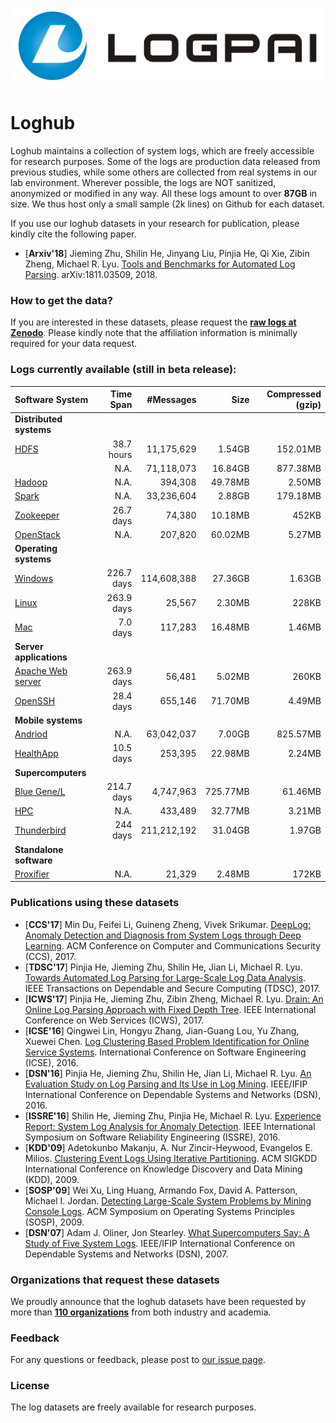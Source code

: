 <p align="center"> <a href="https://github.com/logpai"> <img src="https://github.com/logpai/logpai.github.io/blob/master/img/logpai_logo.jpg" width="500" height="125"/>  </a>
</p>

# Loghub
Loghub maintains a collection of system logs, which are freely accessible for research purposes. Some of the logs are production data released from previous studies, while some others are collected from real systems in our lab environment. Wherever possible, the logs are NOT sanitized, anonymized or modified in any way. All these logs amount to over **87GB** in size. We thus host only a small sample (2k lines) on Github for each dataset. 

If you use our loghub datasets in your research for publication, please kindly cite the following paper.
+ [**Arxiv'18**] Jieming Zhu, Shilin He, Jinyang Liu, Pinjia He, Qi Xie, Zibin Zheng, Michael R. Lyu. [Tools and Benchmarks for Automated Log Parsing](https://arxiv.org/pdf/1811.03509.pdf). arXiv:1811.03509, 2018.

### How to get the data? 
If you are interested in these datasets, please request the **[raw logs at Zenodo](https://doi.org/10.5281/zenodo.1144100)**. Please kindly note that the affiliation information is minimally required for your data request. 


### Logs currently available (still in beta release):

| Software System               | Time Span  |  #Messages  |   Size   | Compressed (gzip) |        
| :---------------------------- | --------: | ---------: | ------: | ------------------: | 
| **Distributed systems**       |            |             |          |                      |                                          
| [HDFS](./HDFS)                | 38.7 hours | 11,175,629  |  1.54GB  |       152.01MB       |                                          
|                               |    N.A.    | 71,118,073  | 16.84GB  |       877.38MB       |                                          
| [Hadoop](./Hadoop)            |    N.A.    |   394,308   | 49.78MB  |        2.50MB        |                                          
| [Spark](./Spark)              |    N.A.    | 33,236,604  |  2.88GB  |       179.18MB       |                                          
| [Zookeeper](./Zookeeper)      | 26.7 days  |   74,380    | 10.18MB  |        452KB         |                                          
| [OpenStack](./OpenStack)      |    N.A.    |   207,820   | 60.02MB  |        5.27MB        | 
| **Operating systems**         |            |             |          |                      |                                          
| [Windows](./Windows)          | 226.7 days | 114,608,388 | 27.36GB  |        1.63GB        |                                          
| [Linux](./Linux)              | 263.9 days |   25,567    |  2.30MB  |        228KB         |                                          
| [Mac](./Mac)                  |  7.0 days  |   117,283   | 16.48MB  |        1.46MB        |                                          
| **Server applications**       |            |             |          |                      |                                          
| [Apache Web server](./Apache) | 263.9 days |   56,481    |  5.02MB  |        260KB         |                                          
| [OpenSSH](./OpenSSH)          | 28.4 days  |   655,146   | 71.70MB  |        4.49MB        |                                          
| **Mobile systems**            |            |             |          |                      |                                          
| [Andriod](./Andriod)          |    N.A.    | 63,042,037  |  7.00GB  |       825.57MB       |                                          
| [HealthApp](./HealthApp)      | 10.5 days  |   253,395   | 22.98MB  |        2.24MB        |                                          
| **Supercomputers**            |            |             |          |                      |                                          
| [Blue Gene/L](./BGL)          | 214.7 days |  4,747,963  | 725.77MB |       61.46MB        | 
| [HPC](./HPC)                  |    N.A.    |   433,489   | 32.77MB  |        3.21MB        |                                          
| [Thunderbird](./Thunderbird)  |  244 days  | 211,212,192 | 31.04GB  |        1.97GB        |                                          
| **Standalone software**       |            |             |          |                      |                                          
| [Proxifier](./Proxifier)      |    N.A.    |   21,329    |  2.48MB  |        172KB         |                                          

 
### Publications using these datasets
+ [**CCS'17**] Min Du, Feifei Li, Guineng Zheng, Vivek Srikumar. [DeepLog: Anomaly Detection and Diagnosis from System Logs through Deep Learning](https://acmccs.github.io/papers/p1285-duA.pdf). ACM Conference on Computer and Communications Security (CCS), 2017.
+ [**TDSC'17**] Pinjia He, Jieming Zhu, Shilin He, Jian Li, Michael R. Lyu. [Towards Automated Log Parsing for Large-Scale Log Data Analysis](http://jiemingzhu.github.io/pub/pjhe_tdsc2017.pdf). IEEE Transactions on Dependable and Secure Computing (TDSC), 2017.
+ [**ICWS'17**] Pinjia He, Jieming Zhu, Zibin Zheng, Michael R. Lyu. [Drain: An Online Log Parsing Approach with Fixed Depth Tree](http://jiemingzhu.github.io/pub/pjhe_icws2017.pdf). IEEE International Conference on Web Services (ICWS), 2017.
+ [**ICSE'16**] Qingwei Lin, Hongyu Zhang, Jian-Guang Lou, Yu Zhang, Xuewei Chen. [Log Clustering Based Problem Identification for Online Service Systems](http://ieeexplore.ieee.org/document/7883294/). International Conference on Software Engineering (ICSE), 2016.
+ [**DSN'16**] Pinjia He, Jieming Zhu, Shilin He, Jian Li, Michael R. Lyu. [An Evaluation Study on Log Parsing and Its Use in Log Mining](http://jiemingzhu.github.io/pub/pjhe_dsn2016.pdf). IEEE/IFIP International Conference on Dependable Systems and Networks (DSN), 2016.
+ [**ISSRE'16**] Shilin He, Jieming Zhu, Pinjia He, Michael R. Lyu. [Experience Report: System Log Analysis for Anomaly Detection](http://jiemingzhu.github.io/pub/slhe_issre2016.pdf). IEEE International Symposium on Software Reliability Engineering (ISSRE), 2016.
+ [**KDD'09**] Adetokunbo Makanju, A. Nur Zincir-Heywood, Evangelos E. Milios. [Clustering Event Logs Using Iterative Partitioning](http://citeseerx.ist.psu.edu/viewdoc/download?doi=10.1.1.503.7668&rep=rep1&type=pdf). ACM SIGKDD International Conference on Knowledge Discovery and Data Mining (KDD), 2009.
+ [**SOSP'09**] Wei Xu, Ling Huang, Armando Fox, David A. Patterson, Michael I. Jordan. [Detecting Large-Scale System Problems by Mining Console Logs](https://www.sigops.org/sosp/sosp09/papers/xu-sosp09.pdf). ACM Symposium on Operating Systems Principles (SOSP), 2009. 
+ [**DSN'07**] Adam J. Oliner, Jon Stearley. [What Supercomputers Say: A Study of Five System Logs](http://ieeexplore.ieee.org/document/4273008/). IEEE/IFIP International Conference on Dependable Systems and Networks (DSN), 2007.


### Organizations that request these datasets
We proudly announce that the loghub datasets have been requested by more than [**110 organizations**](https://github.com/logpai/loghub/wiki/Loghub) from both industry and academia.


### Feedback
For any questions or feedback, please post to [our issue page](https://github.com/logpai/loghub/issues).

### License
The log datasets are freely available for research purposes. 



